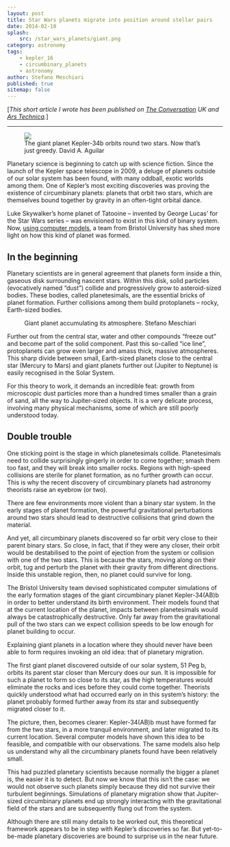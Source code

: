 ```yaml
---
layout: post
title: Star Wars planets migrate into position around stellar pairs
date: 2014-02-10
splash:
    src: /star_wars_planets/giant.png
category: astronomy
tags:
    - kepler_16
    - circumbinary_planets
    - astronomy
author: Stefano Meschiari
published: true
sitemap: false
---
```


[<em>This short article I wrote has been published on <a href="https://theconversation.com/star-wars-planets-migrate-into-position-around-stellar-pairs-22663" target="_blank">The Conversation</a> UK and <a href="https://arstechnica.com/science/2014/02/star-wars-planets-migrate-into-position-around-stellar-pairs/">Ars Technica</a>.</em>]

<!--more-->

<hr>

  <figure>
    <img src="https://images.theconversation.com/files/40806/original/k52wr2xg-1391616188.jpg?ixlib=rb-1.1.0&q=45&auto=format&w=754&fit=clip" />
      <figcaption>
        The giant planet Kepler-34b orbits round two stars. Now that’s just greedy.
        <span class="attribution"><span class="source">David A. Aguilar</span></span>
      </figcaption>
  </figure>


<p>Planetary science is beginning to catch up with science fiction. Since the launch of the Kepler space telescope in 2009, a deluge of planets outside of our solar system has been found, with many oddball, exotic worlds among them. One of Kepler’s most exciting discoveries was proving the existence of circumbinary planets: planets that orbit two stars, which are themselves bound together by gravity in an often-tight orbital dance. </p>

<p>Luke Skywalker’s home planet of Tatooine – invented by George Lucas’ for the Star Wars series – was envisioned to exist in this kind of binary system. Now, <a href="http://iopscience.iop.org/2041-8205/782/1/L11/">using computer models</a>, a team from Bristol University has shed more light on how this kind of planet was formed.</p>

<h2>In the beginning</h2>

<p>Planetary scientists are in general agreement that planets form inside a thin, gaseous disk surrounding nascent stars. Within this disk, solid particles (evocatively named “dust”) collide and progressively grow to asteroid-sized bodies. These bodies, called planetesimals, are the essential bricks of planet formation. Further collisions among them build protoplanets – rocky, Earth-sized bodies.</p>

<figure class="align-center ">
            <img alt="" src="https://images.theconversation.com/files/40812/original/t8wzztkx-1391620584.jpg?ixlib=rb-1.1.0&amp;q=45&amp;auto=format&amp;w=754&amp;fit=clip" srcset="https://images.theconversation.com/files/40812/original/t8wzztkx-1391620584.jpg?ixlib=rb-1.1.0&amp;q=45&amp;auto=format&amp;w=600&amp;h=401&amp;fit=crop&amp;dpr=1 600w, https://images.theconversation.com/files/40812/original/t8wzztkx-1391620584.jpg?ixlib=rb-1.1.0&amp;q=30&amp;auto=format&amp;w=600&amp;h=401&amp;fit=crop&amp;dpr=2 1200w, https://images.theconversation.com/files/40812/original/t8wzztkx-1391620584.jpg?ixlib=rb-1.1.0&amp;q=15&amp;auto=format&amp;w=600&amp;h=401&amp;fit=crop&amp;dpr=3 1800w, https://images.theconversation.com/files/40812/original/t8wzztkx-1391620584.jpg?ixlib=rb-1.1.0&amp;q=45&amp;auto=format&amp;w=754&amp;h=504&amp;fit=crop&amp;dpr=1 754w, https://images.theconversation.com/files/40812/original/t8wzztkx-1391620584.jpg?ixlib=rb-1.1.0&amp;q=30&amp;auto=format&amp;w=754&amp;h=504&amp;fit=crop&amp;dpr=2 1508w, https://images.theconversation.com/files/40812/original/t8wzztkx-1391620584.jpg?ixlib=rb-1.1.0&amp;q=15&amp;auto=format&amp;w=754&amp;h=504&amp;fit=crop&amp;dpr=3 2262w" sizes="(min-width: 1466px) 754px, (max-width: 599px) 100vw, (min-width: 600px) 600px, 237px">
            <figcaption>
              <span class="caption">Giant planet accumulating its atmosphere.</span>
              <span class="attribution"><span class="source">Stefano Meschiari</span></span>
            </figcaption>
          </figure>

<p>Further out from the central star, water and other compounds “freeze out” and become part of the solid component. Past this so-called “ice line”, protoplanets can grow even larger and amass thick, massive atmospheres. This sharp divide between small, Earth-sized planets close to the central star (Mercury to Mars) and giant planets further out (Jupiter to Neptune) is easily recognised in the Solar System.</p>

<p>For this theory to work, it demands an incredible feat: growth from microscopic dust particles more than a hundred times smaller than a grain of sand, all the way to Jupiter-sized objects. It is a very delicate process, involving many physical mechanisms, some of which are still poorly understood today.</p>

<h2>Double trouble</h2>

<p>One sticking point is the stage in which planetesimals collide. Planetesimals need to collide surprisingly gingerly in order to come together; smash them too fast, and they will break into smaller rocks. Regions with high-speed collisions are sterile for planet formation, as no further growth can occur. This is why the recent discovery of circumbinary planets had astronomy theorists raise an eyebrow (or two). </p>

<p>There are few environments more violent than a binary star system. In the early stages of planet formation, the powerful gravitational perturbations around two stars should lead to destructive collisions that grind down the material. </p>

<p>And yet, all circumbinary planets discovered so far orbit very close to their parent binary stars. So close, in fact, that if they were any closer, their orbit would be destabilised to the point of ejection from the system or collision with one of the two stars. This is because the stars, moving along on their orbit, tug and perturb the planet with their gravity from different directions. Inside this unstable region, then, no planet could survive for long.</p>

<p>The Bristol University team devised sophisticated computer simulations of the early formation stages of the giant circumbinary planet Kepler-34(AB)b in order to better understand its birth environment. Their models found that at the current location of the planet, impacts between planetesimals would always be catastrophically destructive. Only far away from the gravitational pull of the two stars can we expect collision speeds to be low enough for planet building to occur.</p>

<p>Explaining giant planets in a location where they should never have been able to form requires invoking an old idea: that of planetary migration.</p>

<p>The first giant planet discovered outside of our solar system, 51 Peg b, orbits its parent star closer than Mercury does our sun. It is impossible for such a planet to form so close to its star, as the high temperatures would eliminate the rocks and ices before they could come together. Theorists quickly understood what had occurred early on in this system’s history: the planet probably formed further away from its star and subsequently migrated closer to it. </p>

<p>The picture, then, becomes clearer: Kepler-34(AB)b must have formed far from the two stars, in a more tranquil environment, and later migrated to its current location. Several computer models have shown this idea to be feasible, and compatible with our observations. The same models also help us understand why all the circumbinary planets found have been relatively small. </p>

<p>This had puzzled planetary scientists because normally the bigger a planet is, the easier it is to detect. But now we know that this isn’t the case: we would not observe such planets simply because they did not survive their turbulent beginnings. Simulations of planetary migration show that Jupiter-sized circumbinary planets end up strongly interacting with the gravitational field of the stars and are subsequently flung out from the system.</p>

<p>Although there are still many details to be worked out, this theoretical framework appears to be in step with Kepler’s discoveries so far. But yet-to-be-made planetary discoveries are bound to surprise us in the near future.<!-- Below is The Conversation's page counter tag. Please DO NOT REMOVE. --><img src="https://counter.theconversation.com/content/22663/count.gif?distributor=republish-lightbox-basic" alt="The Conversation" width="1" height="1" style="border: none !important; box-shadow: none !important; margin: 0 !important; max-height: 1px !important; max-width: 1px !important; min-height: 1px !important; min-width: 1px !important; opacity: 0 !important; outline: none !important; padding: 0 !important; text-shadow: none !important" /><!-- End of code. If you don't see any code above, please get new code from the Advanced tab after you click the republish button. The page counter does not collect any personal data. More info: https://theconversation.com/republishing-guidelines --></p>
